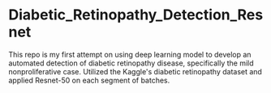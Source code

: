 # Diabetic_Retinopathy_Detection_Resnet
This repo is my first attempt on using deep learning model to develop an automated detection of diabetic retinopathy disease, specifically the mild nonproliferative case. Utilized the Kaggle's diabetic retinopathy dataset and applied Resnet-50 on each segment of batches.
